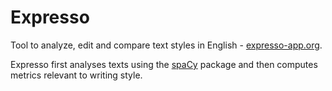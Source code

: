 Expresso
========

Tool to analyze, edit and compare text styles in English - [expresso-app.org](http://expresso-app.org).

Expresso first analyses texts using the [spaCy](https://spacy.io) package and then computes metrics relevant to writing style.